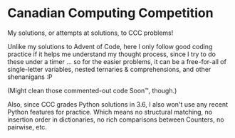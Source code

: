 # Canadian Computing Competition

My solutions, or attempts at solutions, to CCC problems!

Unlike my solutions to Advent of Code, here I only follow good coding practice if it helps me understand my thought process, since I try to do these under a timer ... so for the easier problems, it can be a free-for-all of single-letter variables, nested ternaries & comprehensions, and other shenanigans :P

(Might clean those commented-out code Soon™️, though.)

Also, since CCC grades Python solutions in 3.6, I also won't use any recent Python features for practice. Which means no structural matching, no insertion order in dictionaries, no rich comparisons between Counters, no pairwise, etc.
